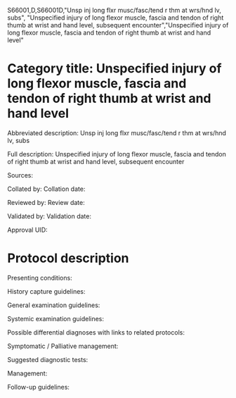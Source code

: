 S66001,D,S66001D,"Unsp inj long flxr musc/fasc/tend r thm at wrs/hnd lv, subs", "Unspecified injury of long flexor muscle, fascia and tendon of right thumb at wrist and hand level, subsequent encounter","Unspecified injury of long flexor muscle, fascia and tendon of right thumb at wrist and hand level"
# Category title: Unspecified injury of long flexor muscle, fascia and tendon of right thumb at wrist and hand level

Abbreviated description: Unsp inj long flxr musc/fasc/tend r thm at wrs/hnd lv, subs

Full description: Unspecified injury of long flexor muscle, fascia and tendon of right thumb at wrist and hand level, subsequent encounter

Sources:

Collated by:
Collation date:

Reviewed by:
Review date:

Validated by:
Validation date:

Approval UID:

# Protocol description

Presenting conditions:

History capture guidelines:

General examination guidelines:

Systemic examination guidelines:

Possible differential diagnoses with links to related protocols:

Symptomatic / Palliative management:

Suggested diagnostic tests:

Management:

Follow-up guidelines:
